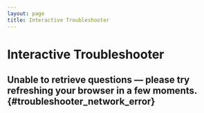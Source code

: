 ```yaml
---
layout: page
title: Interactive Troubleshooter
---
```


# Interactive Troubleshooter

<div id="troubleshooter"></div>
<a id="resetbtnattop" style="display: none;" href="">Troubleshoot another issue</a>

## Unable to retrieve questions &mdash; please try refreshing your browser in a few moments. {#troubleshooter_network_error}

<script src="/js/interactive_troubleshooter.js"></script>
